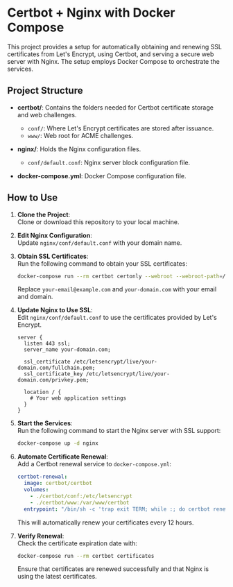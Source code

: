 
# Certbot + Nginx with Docker Compose

This project provides a setup for automatically obtaining and renewing SSL certificates from Let's Encrypt, using Certbot, and serving a secure web server with Nginx. The setup employs Docker Compose to orchestrate the services.

## Project Structure

- **certbot/**: Contains the folders needed for Certbot certificate storage and web challenges.
  - `conf/`: Where Let's Encrypt certificates are stored after issuance.
  - `www/`: Web root for ACME challenges.

- **nginx/**: Holds the Nginx configuration files.
  - `conf/default.conf`: Nginx server block configuration file.

- **docker-compose.yml**: Docker Compose configuration file.

## How to Use

1. **Clone the Project**:  
   Clone or download this repository to your local machine.

2. **Edit Nginx Configuration**:  
   Update `nginx/conf/default.conf` with your domain name.

3. **Obtain SSL Certificates**:  
   Run the following command to obtain your SSL certificates:

   ```bash
   docker-compose run --rm certbot certonly --webroot --webroot-path=/var/www/certbot --email your-email@example.com --agree-tos --no-eff-email -d your-domain.com
   ```

   Replace `your-email@example.com` and `your-domain.com` with your email and domain.

4. **Update Nginx to Use SSL**:  
   Edit `nginx/conf/default.conf` to use the certificates provided by Let's Encrypt.

   ```nginx
   server {
     listen 443 ssl;
     server_name your-domain.com;

     ssl_certificate /etc/letsencrypt/live/your-domain.com/fullchain.pem;
     ssl_certificate_key /etc/letsencrypt/live/your-domain.com/privkey.pem;

     location / {
       # Your web application settings
     }
   }
   ```

5. **Start the Services**:  
   Run the following command to start the Nginx server with SSL support:

   ```bash
   docker-compose up -d nginx
   ```

6. **Automate Certificate Renewal**:  
   Add a Certbot renewal service to `docker-compose.yml`:

   ```yaml
   certbot-renewal:
     image: certbot/certbot
     volumes:
       - ./certbot/conf:/etc/letsencrypt
       - ./certbot/www:/var/www/certbot
     entrypoint: "/bin/sh -c 'trap exit TERM; while :; do certbot renew --webroot --webroot-path=/var/www/certbot; sleep 12h & wait $${!}; done;'"
   ```

   This will automatically renew your certificates every 12 hours.

7. **Verify Renewal**:  
   Check the certificate expiration date with:

   ```bash
   docker-compose run --rm certbot certificates
   ```

   Ensure that certificates are renewed successfully and that Nginx is using the latest certificates.
